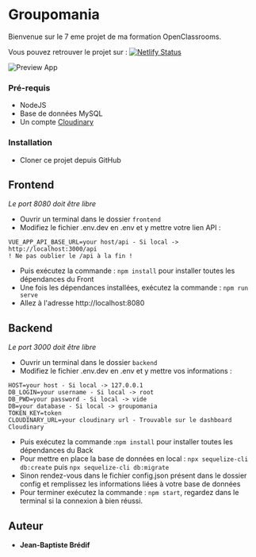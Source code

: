 # Groupomania

Bienvenue sur le 7 eme projet de ma formation OpenClassrooms.

Vous pouvez retrouver le projet sur : [![Netlify Status](https://api.netlify.com/api/v1/badges/bad68cec-380b-4499-89b3-28ad66be178d/deploy-status)](https://jb-groupomania.netlify.app/)

![Preview App](https://res.cloudinary.com/dqo9zo8zm/image/upload/v1647291594/Capture_zwdxn7.png)

### Pré-requis

- NodeJS
- Base de données MySQL
- Un compte [Cloudinary](https://cloudinary.com/)

### Installation

- Cloner ce projet depuis GitHub

## Frontend

_Le port 8080 doit être libre_

- Ouvrir un terminal dans le dossier `frontend`
- Modifiez le fichier .env.dev en .env et y mettre votre lien API :

```
VUE_APP_API_BASE_URL=your host/api - Si local ->  http://localhost:3000/api
! Ne pas oublier le /api à la fin !
```

- Puis exécutez la commande : `npm install` pour installer toutes les dépendances du Front
- Une fois les dépendances installées, exécutez la commande : `npm run serve`
- Allez à l'adresse http://localhost:8080

## Backend

_Le port 3000 doit être libre_

- Ouvrir un terminal dans le dossier `backend`
- Modifiez le fichier .env.dev en .env et y mettre vos informations :

```
HOST=your host - Si local -> 127.0.0.1
DB_LOGIN=your username - Si local -> root
DB_PWD=your password - Si local -> vide
DB=your database - Si local -> groupomania
TOKEN_KEY=token
CLOUDINARY_URL=your cloudinary url - Trouvable sur le dashboard Cloudinary
```

- Puis exécutez la commande :`npm install` pour installer toutes les dépendances du Back
- Pour mettre en place la base de données en local : `npx sequelize-cli db:create` puis `npx sequelize-cli db:migrate`
- Sinon rendez-vous dans le fichier config.json présent dans le dossier config et remplissez les informations liées à votre base de données
- Pour terminer exécutez la commande : `npm start`, regardez dans le terminal si la connexion à bien réussi.

## Auteur

- **Jean-Baptiste Brédif**

